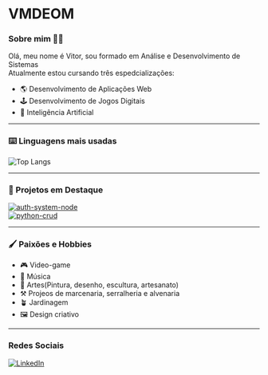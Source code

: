 # VMDEOM

### Sobre mim 🧔🏻
Olá, meu nome é Vitor, sou formado em Análise e Desenvolvimento de Sistemas\
Atualmente estou cursando três espedcializações:

- 🌎 Desenvolvimento de Aplicações Web
- 🕹️ Desenvolvimento de Jogos Digitais
- 🧠 Inteligência Artificial

---
### ⌨️ Linguagens mais usadas
![Top Langs](https://github-readme-stats-git-masterrstaa-rickstaa.vercel.app/api/top-langs/?username=vmdeom&bg_color=000&border_color=30A3DC&title_color=E94D5F&text_color=FFF)

---
### 📌 Projetos em Destaque

[![auth-system-node](https://github-readme-stats.vercel.app/api/pin/?username=vmdeom&repo=auth-system-node)](https://github.com/vmdeom/auth-system-node)\
[![python-crud](https://github-readme-stats.vercel.app/api/pin/?username=vmdeom&repo=python-crud)](https://github.com/vmdeom/python-crud)

---
### 🖌️ Paixões e Hobbies

- 🎮 Video-game
- 🎼 Música
- 🎨 Artes(Pintura, desenho, escultura, artesanato)
- ⚒️ Projeos de marcenaria, serralheria e alvenaria
- 🪴 Jardinagem
- 🖼️ Design criativo

---
### Redes Sociais
[![LinkedIn](https://img.shields.io/badge/LinkedIn-0077B5?style=for-the-badge&logo=linkedin&logoColor=white)](https://www.linkedin.com/in/vitor-mourão-81b666280//)
